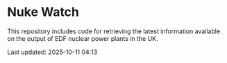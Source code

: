 # Nuke Watch

This repository includes code for retrieving the latest information available on the output of EDF nuclear power plants in the UK.

Last updated: 2025-10-11 04:13